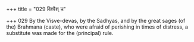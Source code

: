 +++
title = "029 विश्वैश् च"

+++
029	By the Visve-devas, by the Sadhyas, and by the great sages (of the) Brahmana (caste), who were afraid of perishing in times of distress, a substitute was made for the (principal) rule.